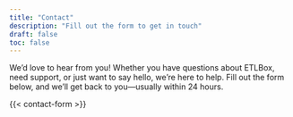 ```yaml
---
title: "Contact"
description: "Fill out the form to get in touch"
draft: false
toc: false
---
```


We’d love to hear from you! Whether you have questions about ETLBox, need support, or just want to say hello, we’re here to help. Fill out the form below, and we’ll get back to you—usually within 24 hours.

{{< contact-form >}}
